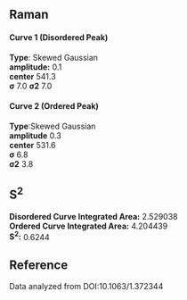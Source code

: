 ## Raman

#### Curve 1 (Disordered Peak)
**Type**: Skewed Gaussian\
**amplitude:** 0.1\
**center** 541.3\
**σ** 7.0
**σ2** 7.0


#### Curve 2 (Ordered Peak)
**Type**:Skewed Gaussian\
**amplitude** 0.3\
**center** 531.6\
**σ** 6.8\
**σ2** 3.8


## S<sup>2</sup>
**Disordered Curve Integrated Area:** 2.529038\
**Ordered Curve Integrated Area:** 4.204439\
**S<sup>2</sup>:** 0.6244
















## Reference
Data analyzed from DOI:10.1063/1.372344 
